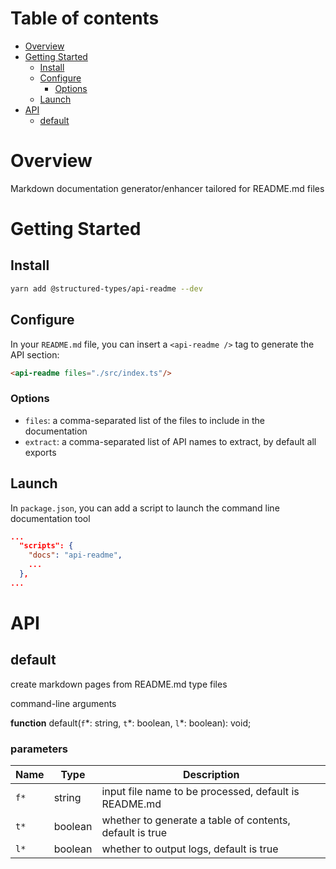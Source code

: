 # Table of contents

- [Overview](#overview)
- [Getting Started](#getting-started)
  - [Install](#install)
  - [Configure](#configure)
    - [Options](#options)
  - [Launch](#launch)
- [API](#api)
  - [default](#default)

# Overview

Markdown documentation generator/enhancer tailored for README.md files

# Getting Started

## Install

```sh
yarn add @structured-types/api-readme --dev
```

## Configure

In your `README.md` file, you can insert a `<api-readme />` tag to generate the API section:

```md
<api-readme files="./src/index.ts"/>
```

### Options

- `files`: a comma-separated list of the files to include in the documentation
- `extract`: a comma-separated list of API names to extract, by default all exports

## Launch

In `package.json`, you can add a script to launch the command line documentation tool

```json
...
  "scripts": {
    "docs": "api-readme",
    ...
  },
...
```

# API

<api-readme />

<!-- START-API-README -->

## default

create markdown pages from README.md type files

command-line arguments

**function** default(`f`\*: string, `t`\*: boolean, `l`\*: boolean): void;

### parameters

| Name | Type    | Description                                              |
| ---- | ------- | -------------------------------------------------------- |
| `f*` | string  | input file name to be processed, default is README.md    |
| `t*` | boolean | whether to generate a table of contents, default is true |
| `l*` | boolean | whether to output logs, default is true                  |

<!-- END-API-README -->
